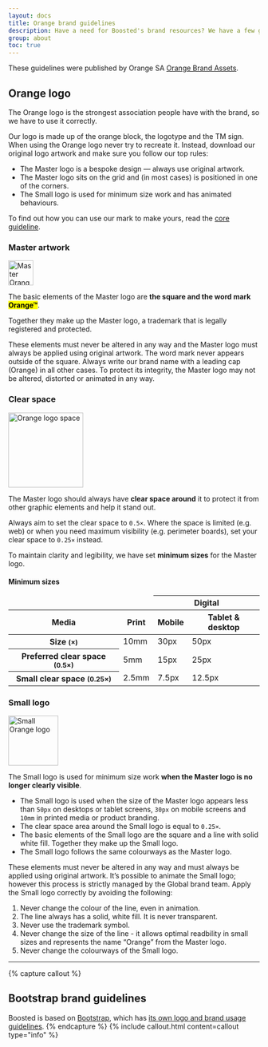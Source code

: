 ```yaml
---
layout: docs
title: Orange brand guidelines
description: Have a need for Boosted's brand resources? We have a few guidelines we follow, and in turn ask you to follow as well.
group: about
toc: true
---
```


These guidelines were published by Orange SA [Orange Brand Assets](https://brand.orange.com/guidelines/logo/).

## Orange logo

The Orange logo is the strongest association people have with the brand, so we have to use it correctly.

Our logo is made up of the orange block, the logotype and the TM sign. When using the Orange logo never try to recreate it. Instead, download our original logo artwork and make sure you follow our top rules:

* The Master logo is a bespoke design — always use original artwork.
* The Master logo sits on the grid and (in most cases) is positioned in one of the corners.
* The Small logo is used for minimum size work and has animated behaviours.

To find out how you can use our mark to make yours, read the [core guideline](https://brand.orange.com/guidelines/logo/).

### Master artwork

<div class="row mb-5">
    <div class="col-lg-2 d-flex align-items-center justify-content-center">
        <img src="{{ site.baseurl }}/docs/{{ site.docs_version }}/assets/brand/logo-rule-1a.png" alt="Master Orange logo" width="50">
    </div>
    <div class="col-lg-10">
        <p>The basic elements of the Master logo are <strong>the square and the word mark <mark>Orange™</mark></strong>.</p>
        <p>Together they make up the Master logo, a trademark that is legally registered and protected.</p>
        <p>These elements must never be altered in any way and the Master logo must always be applied using original artwork. The word mark never appears outside of the square. Always write our brand name with a leading cap (Orange) in all other cases. To protect its integrity, the Master logo may not be altered, distorted or animated in any way.</p>
    </div>
</div>

### Clear space

<div class="row mb-5">
    <div class="col-lg-2 d-flex align-items-center justify-content-center">
        <img src="{{ site.baseurl }}/docs/{{ site.docs_version }}/assets/brand/logo-rule-3a.png" alt="Orange logo space" width="150">
    </div>
    <div class="col-lg-10">
        <p>The Master logo should always have <strong>clear space around</strong> it to protect it from other graphic elements and help it stand out.</p>
        <p>Always aim to set the clear space to <code>0.5×</code>. Where the space is limited (e.g. web) or when you need maximum visibility (e.g. perimeter boards), set your clear space to <code>0.25×</code> instead.</p>
        <p>To maintain clarity and legibility, we have set <strong>minimum sizes</strong> for the Master logo.</p>
    </div>
</div>


#### Minimum sizes

<table class="mb-5">
  <thead>
    <tr>
      <td colspan="2" class="border-0"></td>
      <th scope="col" colspan="2" id="digital">Digital</th>
    </tr>
    <tr>
      <th scope="row">Media</th>
      <th scope="col" id="print">Print</th>
      <th scope="col" id="mobile">Mobile</th>
      <th scope="col" id="desktop">Tablet & desktop</th>
    </tr>
  </thead>
  <tbody>
    <tr>
      <th scope="row" id="size">
        Size
        <small class="text-muted">(×)</small>
      </th>
      <td headers="print size">10mm</td>
      <td headers="digital mobile size">30px</td>
      <td headers="digital desktop size">50px</td>
    </tr>
    <tr>
      <th scope="row" id="clear">
        Preferred clear space
        <small class="text-muted">(0.5×)</small>
      </th>
      <td headers="print clear">5mm</td>
      <td headers="digital mobile clear">15px</td>
      <td headers="digital desktop clear">25px</td>
    </tr>
    <tr>
      <th scope="row" id="small">
        Small clear space
        <small class="text-muted">(0.25×)</small>
      </th>
      <td headers="print small">2.5mm</td>
      <td headers="digital mobile small">7.5px</td>
      <td headers="digital desktop small">12.5px</td>
    </tr>
  </tbody>
</table>


### Small logo

<div class="row">
    <div class="col-lg-2 d-flex align-items-center justify-content-center">
        <img src="{{ site.baseurl }}/docs/{{ site.docs_version }}/assets/brand/logo-rule-4b.png" alt="Small Orange logo" width="100">
    </div>
    <div class="col-lg-10">
        <p>The Small logo is used for minimum size work <strong>when the Master logo is no longer clearly visible</strong>.</p>
        <ul>
            <li>The Small logo is used when the size of the Master logo appears less than <code>50px</code> on desktops or tablet screens, <code>30px</code> on mobile screens and <code>10mm</code> in printed media or product branding.</li>
            <li>The clear space area around the Small logo is equal to <code>0.25×</code>.</li>
            <li>The basic elements of the Small logo are the square and a line with solid white fill. Together they make up the Small logo.</li>
            <li>The Small logo follows the same colourways as the Master logo.</li>
        </ul>
    </div>
</div>

These elements must never be altered in any way and must always be applied using original artwork.
It’s possible to animate the Small logo; however this process is strictly managed by the Global brand team.
Apply the Small logo correctly by avoiding the following:


1. Never change the colour of the line, even in animation.
2. The line always has a solid, white fill. It is never transparent.
3. Never use the trademark symbol.
4. Never change the size of the line - it allows optimal readbility in small sizes and represents the name “Orange” from the Master logo.
5. Never change the colourways of the Small logo.

<hr>

{% capture callout %}
## Bootstrap brand guidelines

Boosted is based on [Bootstrap](https://getbootstrap.com/), which has [its own logo and brand usage guidelines](https://getbootstrap.com/docs/4.4/about/brand/).
{% endcapture %}
{% include callout.html content=callout type="info" %}
